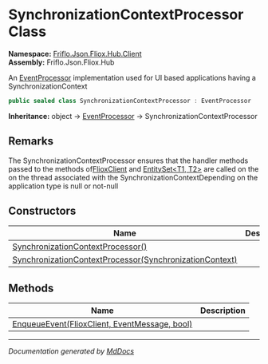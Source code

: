 ﻿<!--  
  <auto-generated>   
    The contents of this file were generated by a tool.  
    Changes to this file may be list if the file is regenerated  
  </auto-generated>   
-->

# SynchronizationContextProcessor Class

**Namespace:** [Friflo.Json.Fliox.Hub.Client](../index.md)  
**Assembly:** Friflo.Json.Fliox.Hub

An [EventProcessor](../EventProcessor/index.md) implementation used for UI based applications having a SynchronizationContext

```csharp
public sealed class SynchronizationContextProcessor : EventProcessor
```

**Inheritance:** object → [EventProcessor](../EventProcessor/index.md) → SynchronizationContextProcessor

## Remarks

The SynchronizationContextProcessor ensures that the handler methods passed to the  methods of[FlioxClient](../FlioxClient/index.md) and [EntitySet\<T1, T2\>](../EntitySet-2/index.md) are called on the on the thread associated with the SynchronizationContextDepending on the application type  is null or not\-null

## Constructors

| Name                                                                                                                                   | Description |
| -------------------------------------------------------------------------------------------------------------------------------------- | ----------- |
| [SynchronizationContextProcessor()](constructors/index.md#synchronizationcontextprocessor)                                             |             |
| [SynchronizationContextProcessor(SynchronizationContext)](constructors/index.md#synchronizationcontextprocessorsynchronizationcontext) |             |

## Methods

| Name                                                                     | Description |
| ------------------------------------------------------------------------ | ----------- |
| [EnqueueEvent(FlioxClient, EventMessage, bool)](methods/EnqueueEvent.md) |             |

___

*Documentation generated by [MdDocs](https://github.com/ap0llo/mddocs)*
